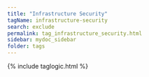 ```yaml
---
title: "Infrastructure Security"
tagName: infrastructure-security
search: exclude
permalink: tag_infrastructure_security.html
sidebar: mydoc_sidebar
folder: tags
---
```

{% include taglogic.html %}